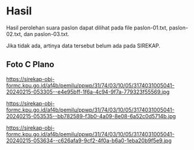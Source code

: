 # Hasil

Hasil perolehan suara paslon dapat dilihat pada file paslon-01.txt, paslon-02.txt, dan paslon-03.txt.

Jika tidak ada, artinya data tersebut belum ada pada SIREKAP.

## Foto C Plano

https://sirekap-obj-formc.kpu.go.id/af4b/pemilu/ppwp/31/74/03/10/05/3174031005041-20240215-053305--e4e95bff-1f6a-4c94-9f7a-779323f55569.jpg

https://sirekap-obj-formc.kpu.go.id/af4b/pemilu/ppwp/31/74/03/10/05/3174031005041-20240215-053535--bb782589-f3b0-4a09-8e08-6a52c0d5714b.jpg

https://sirekap-obj-formc.kpu.go.id/af4b/pemilu/ppwp/31/74/03/10/05/3174031005041-20240215-053634--c626afa9-9cf2-4f0a-b6a0-1eba20b9f5e9.jpg
